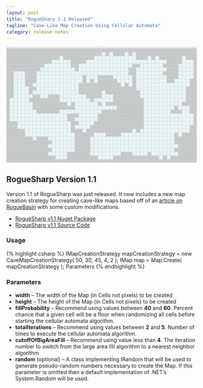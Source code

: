 ```yaml
---
layout: post
title: "RogueSharp 1.1 Released"
tagline: "Cave-Like Map Creation Using Cellular Automata"
category: release-notes
---
```


![alt text](/img/cavecreationsamples.gif "Rotating image of generated cave maps")

## RogueSharp Version 1.1

Version 1.1 of RogueSharp was just released. It now includes a new map creation strategy for creating cave-like maps based off of an [article on RogueBasin](http://www.roguebasin.com/index.php?title=Cellular_Automata_Method_for_Generating_Random_Cave-Like_Levels) with some custom modifications.

* [RogueSharp v1.1 Nuget Package](https://www.nuget.org/packages/RogueSharp/1.1.0)
* [RogueSharp v1.1 Source Code](https://github.com/FaronBracy/RogueSharp/releases/tag/v1.1)

### Usage

{% highlight csharp %}
IMapCreationStrategy<Map> mapCreationStrategy =
   new CaveMapCreationStrategy<Map>( 50, 30, 45, 4, 2 );
IMap map = Map.Create( mapCreationStrategy );
Parameters
{% endhighlight %}

### Parameters

* **width** – The width of the Map (in Cells not pixels) to be created
* **height** – The height of the Map (in Cells not pixels) to be created</param>
* **fillProbability** – Recommend using values between **40** and **60**. Percent chance that a given cell will be a floor when randomizing all cells before starting the cellular automata algorithm.
* **totalIterations** – Recommend using values between **2** and **5**. Number of times to execute the cellular automata algorithm.
* **cutoffOfBigAreaFill** – Recommend using value less than **4**. The iteration number to switch from the large area fill algorithm to a nearest neighbor algorithm
* **random** (optional) – A class implementing IRandom that will be used to generate pseudo-random numbers necessary to create the Map. If this parameter is omitted then a default implementation of .NET’s System.Random will be used.